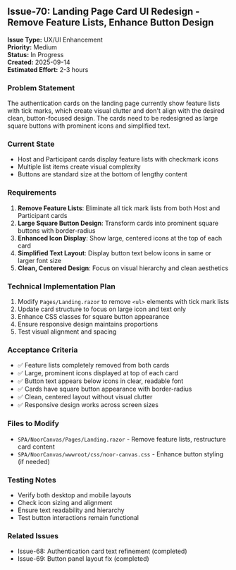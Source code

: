 ## Issue-70: Landing Page Card UI Redesign - Remove Feature Lists, Enhance Button Design

**Issue Type:** UX/UI Enhancement  
**Priority:** Medium  
**Status:** In Progress  
**Created:** 2025-09-14  
**Estimated Effort:** 2-3 hours

### Problem Statement

The authentication cards on the landing page currently show feature lists with tick marks, which create visual clutter and don't align with the desired clean, button-focused design. The cards need to be redesigned as large square buttons with prominent icons and simplified text.

### Current State

- Host and Participant cards display feature lists with checkmark icons
- Multiple list items create visual complexity
- Buttons are standard size at the bottom of lengthy content

### Requirements

1. **Remove Feature Lists**: Eliminate all tick mark lists from both Host and Participant cards
2. **Large Square Button Design**: Transform cards into prominent square buttons with border-radius
3. **Enhanced Icon Display**: Show large, centered icons at the top of each card
4. **Simplified Text Layout**: Display button text below icons in same or larger font size
5. **Clean, Centered Design**: Focus on visual hierarchy and clean aesthetics

### Technical Implementation Plan

1. Modify `Pages/Landing.razor` to remove `<ul>` elements with tick mark lists
2. Update card structure to focus on large icon and text only
3. Enhance CSS classes for square button appearance
4. Ensure responsive design maintains proportions
5. Test visual alignment and spacing

### Acceptance Criteria

- ✅ Feature lists completely removed from both cards
- ✅ Large, prominent icons displayed at top of each card
- ✅ Button text appears below icons in clear, readable font
- ✅ Cards have square button appearance with border-radius
- ✅ Clean, centered layout without visual clutter
- ✅ Responsive design works across screen sizes

### Files to Modify

- `SPA/NoorCanvas/Pages/Landing.razor` - Remove feature lists, restructure card content
- `SPA/NoorCanvas/wwwroot/css/noor-canvas.css` - Enhance button styling (if needed)

### Testing Notes

- Verify both desktop and mobile layouts
- Check icon sizing and alignment
- Ensure text readability and hierarchy
- Test button interactions remain functional

### Related Issues

- Issue-68: Authentication card text refinement (completed)
- Issue-69: Button panel layout fix (completed)
